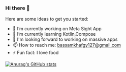### Hi there 👋

Here are some ideas to get you started:

- 🔭 I’m currently working on Meta Sight App
- 🌱 I’m currently learning Kotlin,Compose
- 👯 I'm looking forward to working on massive apps
- 📫 How to reach me: bassamkhafgy127@gmail.com
- ⚡ Fun fact: I love food

[![Anurag's GitHub stats](https://github-readme-stats.vercel.app/api?username=bassam-khafagy127)](https://github.com/anuraghazra/github-readme-stats)
